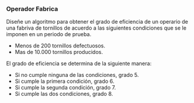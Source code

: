 ### Operador Fabrica

Diseñe un algoritmo para obtener el grado de eficiencia de un operario de una fabriva de tornillos de acuerdo a las siguientes condiciones que se le imponen en un periodo de prueba.

- Menos de 200 tornillos defectuosos.
- Mas de 10.000 tornillos producidos.

El grado de eficiencia se determina de la siguiente manera:

- Si no cumple ninguna de las condiciones, grado 5.
- Si cumple la primera condición, grado 6.
- Si cumple la segunda condición, grado 7.
- Si cumple las dos condiciones, grado 8.
